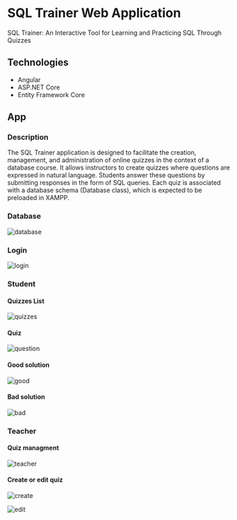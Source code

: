 # SQL Trainer Web Application
SQL Trainer: An Interactive Tool for Learning and Practicing SQL Through Quizzes

## Technologies
* Angular
* ASP.NET Core
* Entity Framework Core

## App
### Description
The SQL Trainer application is designed to facilitate the creation, management, and administration of online quizzes in the context of a database course. 
It allows instructors to create quizzes where questions are expressed in natural language. 
Students answer these questions by submitting responses in the form of SQL queries. 
Each quiz is associated with a database schema (Database class), which is expected to be preloaded in XAMPP.

### Database
![database](assets/database.png)

### Login
![login](assets/login.png)

### Student
#### Quizzes List
![quizzes](assets/quizzes.png)

#### Quiz
![question](assets/question.png)

#### Good solution
![good](assets/good-solution.png)

#### Bad solution
![bad](assets/bad-solution.png)

### Teacher
#### Quiz managment
![teacher](assets/teacher.png)

#### Create or edit quiz
![create](assets/create-edit-quiz.png)

![edit](assets/create-edit-quiz-2.png)
